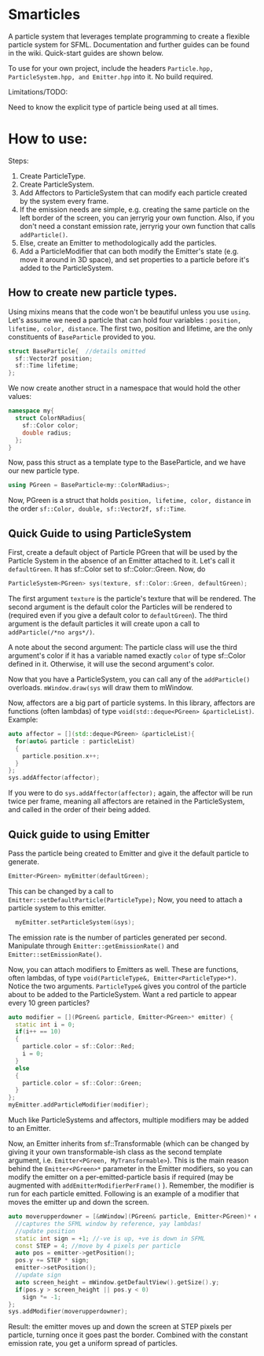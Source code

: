 # Smarticles
A particle system that leverages template programming to create a flexible particle system for SFML.
Documentation and further guides can be found in the wiki. Quick-start guides are shown below.

To use for your own project, include the headers `Particle.hpp, ParticleSystem.hpp, and Emitter.hpp` into it. No build required.

Limitations/TODO:

  Need to know the explicit type of particle being used at all times.

# How to use:

Steps:
1. Create ParticleType.
2. Create ParticleSystem.
3. Add Affectors to ParticleSystem that can modify each particle created by the system every frame.
4. If the emission needs are simple, e.g. creating the same particle on the left border of the screen, you can jerryrig your own function. Also, if you don't need a constant emission rate, jerryrig your own function that calls `addParticle()`.
5. Else, create an Emitter to methodologically add the particles.
6. Add a ParticleModifier that can both modify the Emitter's state (e.g. move it around in 3D space), and set properties to a particle before it's added to the ParticleSystem.

## How to create new particle types.
Using mixins means that the code won't be beautiful unless you use `using`.
Let's assume we need a particle that can hold four variables : `position, lifetime, color, distance`.
The first two, position and lifetime, are the only constituents of `BaseParticle` provided to you. 
```cpp
struct BaseParticle{  //details omitted
  sf::Vector2f position;
  sf::Time lifetime;
};
```
We now create another struct in a namespace that would hold the other values:
```cpp
namespace my{
  struct ColorNRadius{
    sf::Color color;
    double radius;
  };
}
```
Now, pass this struct as a template type to the BaseParticle, and we have our new particle type.
```cpp
using PGreen = BaseParticle<my::ColorNRadius>;
```
Now, PGreen is a struct that holds `position, lifetime, color, distance` in the order `sf::Color, double, sf::Vector2f, sf::Time`. 

## Quick Guide to using ParticleSystem
First, create a default object of Particle PGreen that will be used by the Particle System in the absence of an Emitter attached to it. Let's call it `defaultGreen`. It has sf::Color set to sf::Color::Green.
Now, do 
```cpp
ParticleSystem<PGreen> sys(texture, sf::Color::Green, defaultGreen);
```
The first argument `texture` is the particle's texture that will be rendered. The second argument is the default color the Particles will be rendered to (required even if you give a default color to `defaultGreen`). The third argument is the default particles it will create upon a call to `addParticle(/*no args*/)`.

A note about the second argument: The particle class will use the third argument's color if it has a variable named exactly `color` of type sf::Color defined in it. Otherwise, it will use the second argument's color.

Now that you have a ParticleSystem, you can call any of the `addParticle()` overloads. `mWindow.draw(sys` will draw them to mWindow.

Now, affectors are a big part of particle systems. In this library, affectors are functions (often lambdas) of type `void(std::deque<PGreen> &particleList)`.
Example:
```cpp
auto affector = [](std::deque<PGreen> &particleList){
  for(auto& particle : particleList)
  { 
    particle.position.x++;
  }
};
sys.addAffector(affector);
```
If you were to do `sys.addAffector(affector);` again, the affector will be run twice per frame, meaning all affectors are retained in the ParticleSystem, and called in the order of their being added.

## Quick guide to using Emitter
Pass the particle being created to Emitter and give it the default particle to generate. 
```cpp
Emitter<PGreen> myEmitter(defaultGreen);
```
This can be changed by a call to `Emitter::setDefaultParticle(ParticleType);`
Now, you need to attach a particle system to this emitter. 
```cpp
  myEmitter.setParticleSystem(&sys);
```
The emission rate is the number of particles generated per second. Manipulate through `Emitter::getEmissionRate()` and `Emitter::setEmissionRate()`.

Now, you can attach modifiers to Emitters as well. These are functions, often lambdas, of type `void(ParticleType&, Emitter<ParticleType>*)`.
Notice the two arguments. 
`ParticleType&` gives you control of the particle about to be added to the ParticleSystem. Want a red particle to appear every 10 green particles?
```cpp
auto modifier = [](PGreen& particle, Emitter<PGreen>* emitter) {
  static int i = 0;
  if(i++ == 10)
  {
    particle.color = sf::Color::Red;
    i = 0;
  }
  else
  {
    particle.color = sf::Color::Green;
  }
};
myEmitter.addParticleModifier(modifier);
```
Much like ParticleSystems and affectors, multiple modifiers may be added to an Emitter.

Now, an Emitter inherits from sf::Transformable (which can be changed by giving it your own transformable-ish class as the second template argument, i.e. `Emitter<PGreen, MyTransformable>`). This is the main reason behind the `Emitter<PGreen>*` parameter in the Emitter modifiers, so you can modify the emitter on a per-emitted-particle basis if required (may be augmented with `addEmitterModifierPerFrame()` ). Remember, the modifier is run for each particle emitted.
Following is an example of a modifier that moves the emitter up and down the screen.
```cpp
auto moverupperdowner = [&mWindow](PGreen& particle, Emitter<PGreen)* emitter){
  //captures the SFML window by reference, yay lambdas!
  //update position
  static int sign = +1; //-ve is up, +ve is down in SFML
  const STEP = 4; //move by 4 pixels per particle
  auto pos = emitter->getPosition();
  pos.y += STEP * sign;
  emitter->setPosition();
  //update sign
  auto screen_height = mWindow.getDefaultView().getSize().y;
  if(pos.y > screen_height || pos.y < 0)
    sign *= -1;
};
sys.addModifier(moverupperdowner);
```

Result: the emitter moves up and down the screen at STEP pixels per particle, turning once it goes past the border. Combined with the constant emission rate, you get a uniform spread of particles.
